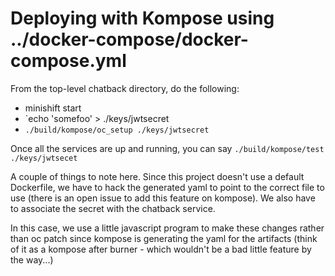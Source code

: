 # Deploying with Kompose using ../docker-compose/docker-compose.yml

From the top-level chatback directory, do the following:
* minishift start
* `echo 'somefoo' > ./keys/jwtsecret
* `./build/kompose/oc_setup ./keys/jwtsecret`

Once all the services are up and running, you can say `./build/kompose/test ./keys/jwtsecet`

A couple of things to note here.  Since this project doesn't use a default Dockerfile, we have to hack the generated yaml to point to the
correct file to use (there is an open issue to add this feature on kompose).  We also have to associate the secret with the chatback service.

In this case, we use a little javascript program to make these changes rather than oc patch since kompose is generating the yaml for the
artifacts (think of it as a kompose after burner - which wouldn't be a bad little feature by the way...)

